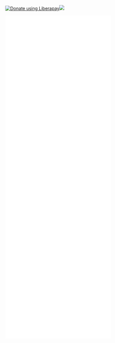 <noscript><a href="https://liberapay.com/FSCorrupt/donate"><img alt="Donate using Liberapay" src="https://liberapay.com/assets/widgets/donate.svg"></a></noscript><img src="https://img.shields.io/liberapay/receives/FSCorrupt.svg?logo=liberapay">

![metrics](./github-metrics.svg)
